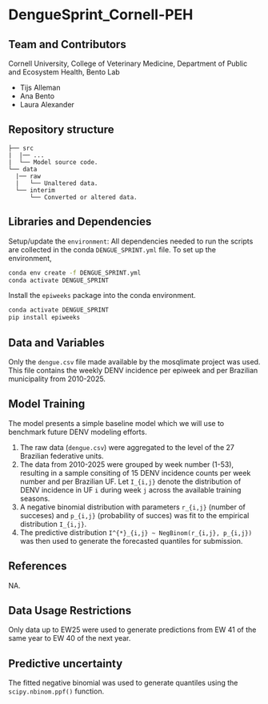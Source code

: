 # DengueSprint_Cornell-PEH

## Team and Contributors

Cornell University, College of Veterinary Medicine, Department of Public and Ecosystem Health, Bento Lab

- Tijs Alleman
- Ana Bento
- Laura Alexander

## Repository structure

```
├── src
|  |── ...
|  └── Model source code.
└── data
  |── raw
  |   └── Unaltered data.
  └── interim 
      └── Converted or altered data.
```

## Libraries and Dependencies

Setup/update the `environment`: All dependencies needed to run the scripts are collected in the conda `DENGUE_SPRINT.yml` file. To set up the environment,

  ```bash
  conda env create -f DENGUE_SPRINT.yml
  conda activate DENGUE_SPRINT
  ```

Install the `epiweeks` package into the conda environment.

  ```bash
  conda activate DENGUE_SPRINT
  pip install epiweeks
  ```

## Data and Variables

Only the `dengue.csv` file made available by the mosqlimate project was used. This file contains the weekly DENV incidence per epiweek and per Brazilian municipality from 2010-2025.

## Model Training

The model presents a simple baseline model which we will use to benchmark future DENV modeling efforts.

1. The raw data (`dengue.csv`) were aggregated to the level of the 27 Brazilian federative units.
2. The data from 2010-2025 were grouped by week number (1-53), resulting in a sample consiting of 15 DENV incidence counts per week number and per Brazilian UF. Let `I_{i,j}` denote the distribution of DENV incidence in UF `i` during week `j` across the available training seasons.
3. A negative binomial distribution with parameters `r_{i,j}` (number of succeses) and `p_{i,j}` (probability of succes) was fit to the empirical distribution `I_{i,j}`.
4. The predictive distribution `I^{*}_{i,j} ~ NegBinom(r_{i,j}, p_{i,j})` was then used to generate the forecasted quantiles for submission.

## References

NA.

## Data Usage Restrictions

Only data up to EW25 were used to generate predictions from EW 41 of the same year to EW 40 of the next year.

## Predictive uncertainty

The fitted negative binomial was used to generate quantiles using the `scipy.nbinom.ppf()` function.